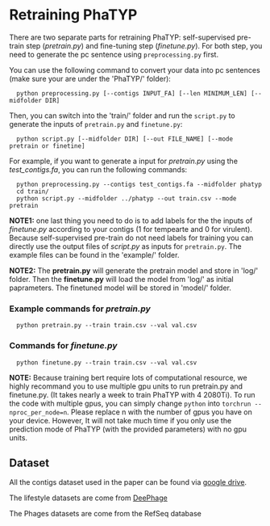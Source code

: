 # Retraining PhaTYP

There are two separate parts for retraining PhaTYP: self-supervised pre-train step (*pretrain.py*) and fine-tuning step (*finetune.py*). For both step, you need to generate the pc sentence using `preprocessing.py` first.

You can use the following command to convert your data into pc sentences (make sure your are under the 'PhaTYP/' folder):

      python preprocessing.py [--contigs INPUT_FA] [--len MINIMUM_LEN] [--midfolder DIR]

Then, you can switch into the 'train/' folder and run the `script.py` to generate the inputs of `pretrain.py` and `finetune.py`:

      python script.py [--midfolder DIR] [--out FILE_NAME] [--mode pretrain or finetine]


For example, if you want to generate a input for *pretrain.py* using the *test_contigs.fa*, you can run the following commands:

      python preprocessing.py --contigs test_contigs.fa --midfolder phatyp
      cd train/
      python script.py --midfolder ../phatyp --out train.csv --mode pretrain
 
**NOTE1:** one last thing you need to do is to add labels for the the inputs of *finetune.py* according to your contigs (1 for tempearte and 0 for virulent). Because self-supervised pre-train do not need labels for training you can directly use the output files of *script.py* as inputs for `pretrain.py`. The example files can be found in the 'example/' folder. 

**NOTE2:** The **pretrain.py** will generate the pretrain model and store in 'log/' folder. Then the **finetune.py** will load the model from 'log/' as initial paprameters. The finetuned model will be stored in 'model/' folder.
      
### Example commands for *pretrain.py*
      
      python pretrain.py --train train.csv --val val.csv
      
### Commands for *finetune.py*
      
      python finetune.py --train train.csv --val val.csv


**NOTE:** Because training bert require lots of computational resource, we highly recommand you to use multiple gpu units to run pretrain.py and finetune.py. (It takes nearly a week to train PhaTYP with 4 2080Ti). To run the code with multiple gpus, you can simply change `python` into `torchrun --nproc_per_node=n`. Please replace n with the number of gpus you have on your device. However, It will not take much time if you only use the prediction mode of PhaTYP (with the provided parameters) with no gpu units.


## Dataset
All the contigs dataset used in the paper can be found via [google drive](https://drive.google.com/file/d/100xUuwETTbNWpuWvUm5o-ENTOFcOFe6Z/view).

The lifestyle datasets are come from [DeePhage](https://academic.oup.com/gigascience/article/10/9/giab056/6366926?login=true)

The Phages datasets are come from the RefSeq database
